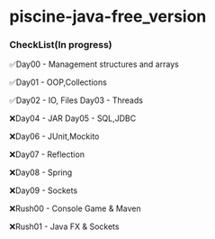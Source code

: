 # piscine-java-free_version
### CheckList(In progress)
✅Day00 - Management structures and arrays

✅Day01 - OOP,Collections

✅Day02 - IO, Files Day03 - Threads

❌Day04 - JAR Day05 - SQL,JDBC

❌Day06 - JUnit,Mockito

❌Day07 - Reflection

❌Day08 - Spring

❌Day09 - Sockets

❌Rush00 - Console Game & Maven

❌Rush01 - Java FX & Sockets

